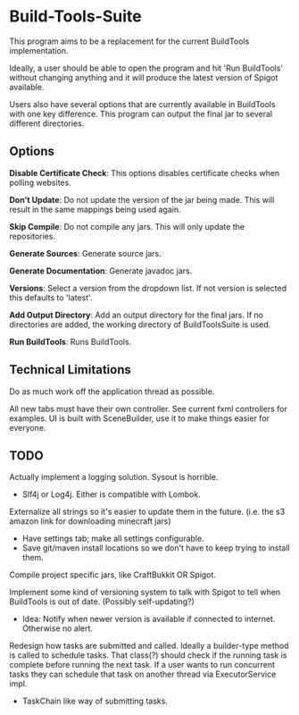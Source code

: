 # Build-Tools-Suite
This program aims to be a replacement for the current BuildTools implementation.

Ideally, a user should be able to open the program and hit 'Run BuildTools' without changing anything and
it will produce the latest version of Spigot available.

Users also have several options that are currently available in BuildTools with one key difference.
This program can output the final jar to several different directories.

## Options

**Disable Certificate Check**: This options disables certificate checks when polling websites.

**Don't Update**: Do not update the version of the jar being made. This will result in the same mappings being used again.

**Skip Compile**: Do not compile any jars. This will only update the repositories.

**Generate Sources**: Generate source jars.

**Generate Documentation**: Generate javadoc jars.

**Versions**: Select a version from the dropdown list. If not version is selected this defaults to 'latest'.

**Add Output Directory**: Add an output directory for the final jars.
If no directories are added, the working directory of BuildToolsSuite is used.

**Run BuildTools**: Runs BuildTools.


## Technical Limitations

Do as much work off the application thread as possible.

All new tabs must have their own controller. See current fxml controllers for examples.
UI is built with SceneBuilder, use it to make things easier for everyone.


## TODO

Actually implement a logging solution. Sysout is horrible.
- Slf4j or Log4j. Either is compatible with Lombok.

Externalize all strings so it's easier to update them in the future.
(i.e. the s3 amazon link for downloading minecraft jars)
- Have settings tab; make all settings configurable.
- Save git/maven install locations so we don't have to keep trying to install them.

Compile project specific jars, like CraftBukkit OR Spigot.

Implement some kind of versioning system to talk with Spigot to tell when
BuildTools is out of date. (Possibly self-updating?)
- Idea: Notify when newer version is available if connected to internet. Otherwise no alert.

Redesign how tasks are submitted and called.  Ideally a builder-type method is called to schedule tasks.
That class(?) should check if the running task is complete before running the next task.
If a user wants to run concurrent tasks they can schedule that task on another thread via ExecutorService impl.
- TaskChain like way of submitting tasks.
